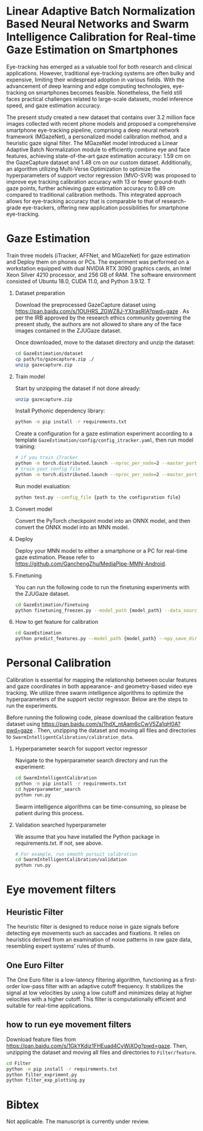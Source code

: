 # Linear Adaptive Batch Normalization Based Neural Networks and Swarm Intelligence Calibration for Real-time Gaze Estimation on Smartphones

Eye-tracking has emerged as a valuable tool for both research and clinical applications. However, traditional eye-tracking systems are often bulky and expensive, limiting their widespread adoption in various fields. With the advancement of deep learning and edge computing technologies, eye-tracking on smartphones becomes feasible. Nonetheless, the field still faces practical challenges related to large-scale datasets, model inference speed, and gaze estimation accuracy. 

The present study created a new dataset that contains over 3.2 million face images collected with recent phone models and proposed a comprehensive smartphone eye-tracking pipeline, comprising a deep neural network framework (MGazeNet), a personalized model calibration method, and a heuristic gaze signal filter. The MGazeNet model introduced a Linear Adaptive Batch Normalization module to efficiently combine eye and face features, achieving state-of-the-art gaze estimation accuracy: 1.59 cm on the GazeCapture dataset and 1.48 cm on our custom dataset. Additionally, an algorithm utilizing Multi-Verse Optimization to optimize the hyperparameters of support vector regression (MVO-SVR) was proposed to improve eye tracking calibration accuracy with 13 or fewer ground-truth gaze points, further achieving gaze estimation accuracy to 0.89 cm compared to traditional calibration methods. This integrated approach allows for eye-tracking accuracy that is comparable to that of research-grade eye-trackers, offering new application possibilities for smartphone eye-tracking.


# Gaze Estimation

Train three models (iTracker, AFFNet, and MGazeNet) for gaze estimation and Deploy them on phones or PCs.
The experiment was performed on a workstation equipped with dual NVIDIA RTX 3090 graphics cards, an Intel Xeon Silver 4210 processor, and 256 GB of RAM. The software environment consisted of Ubuntu 18.0, CUDA 11.0, and Python 3.9.12. T

1.  Dataset preparation

    Download the preprocessed GazeCapture dataset using https://pan.baidu.com/s/1OUHRS_ZGWZ8J-YXIrasRIA?pwd=gaze .
    As per the IRB approved by the research ethics community governing the present study, the authors are not allowed to share any of the face images contained in the ZJUGaze dataset.
    
    Once downloaded, move to the dataset directory and unzip the dataset:
    
    ```bash
    cd GazeEstimation/dataset
    cp path/to/gazecapture.zip ./
    unzip gazecapture.zip
    ```

2. Train model

    Start by unzipping the dataset if not done already:
    ```bash
    unzip gazecapture.zip
    ```
   
    Install Pythonic dependency library:
    ```bash
    python -m pip install -r requirements.txt
    ```
    
    Create a configuration for a gaze estimation experiment according to a template `GazeEstimation/config/config_itracker.yaml`, 
    then run model training:
    ```bash
    # if you train iTracker
    python -m torch.distributed.launch --nproc_per_node=2 --master_port=29900 train.py --world_size 2 --config_file config/config_itracker.yaml 
    # train your config file
    python -m torch.distributed.launch --nproc_per_node=2 --master_port=29900 train.py --world_size 2 --config_file {path to configuration file} 
    ```
  
    Run model evaluation:
    ```bash
    python test.py --config_file {path to the configuration file}
    ```

3. Convert model
    
   Convert the PyTorch checkpoint model into an ONNX model, and then convert the ONNX model into an MNN model.

4. Deploy
    
    Deploy your MNN model to either a smartphone or a PC for real-time gaze estimation. Please refer to https://github.com/GanchengZhu/MediaPipe-MMN-Android.

5. Finetuning

    You can run the following code to run the finetuning experiments with the ZJUGaze dataset.
   
     ```bash
    cd GazeEstimation/finetuing
    python finetuning_freezen.py --model_path {model_path} --data_source {data_source}
    ```

6. How to get feature for calibration

     ```bash
    cd GazeEstimation
    python predict_features.py --model_path {model_path} --npy_save_dir {--npy_save_dir}
    ```
# Personal Calibration 

Calibration is essential for mapping the relationship between ocular features and gaze coordinates in both appearance- and geometry-based video eye tracking. We utilize three swarm intelligence algorithms to optimize the hyperparameters of the support vector regressor. Below are the steps to run the experiments.

Before running the following code, please download the calibration feature dataset 
using https://pan.baidu.com/s/1hdX_ntAam6cCwV5Za1qH0A?pwd=gaze . Then, unzipping the dataset and moving all files and directories to `SwarmIntelligentCalibration/calibration_data`.

1. Hyperparameter search for support vector regressor

    Navigate to the hyperparameter search directory and run the experiment:

    ```bash
    cd SwarmIntelligentCalibration
    python -m pip install -r requirements.txt
    cd hyperparameter_search
    python run.py
   ```
   
    Swarm intelligence algorithms can be time-consuming, so please be patient during this process.


2. Validation searched hyperparameter
    
   We assume that you have installed the Python package in requirements.txt. If not, see above.

   ```bash
   # For example, run smooth pursuit calibration 
   cd SwarmIntelligentCalibration/validation
   python run.py
   ```

# Eye movement filters

## Heuristic Filter
The heuristic filter is designed to reduce noise in gaze signals before detecting eye movements such as saccades and fixations. It relies on heuristics derived from an examination of noise patterns in raw gaze data, resembling expert systems' rules of thumb.

## One Euro Filter
The One Euro filter is a low-latency filtering algorithm, functioning as a first-order low-pass filter with an adaptive cutoff frequency. It stabilizes the signal at low velocities by using a low cutoff and minimizes delay at higher velocities with a higher cutoff. This filter is computationally efficient and suitable for real-time applications.

## how to run eye movement filters

   Download feature files from https://pan.baidu.com/s/1GkYKdjz1FHEuad4CyWiXOg?pwd=gaze. Then, unzipping the dataset and moving all files and directories to `Filter/feature`.
    
   ```bash
   cd Filter
   python -m pip install -r requirements.txt
   python filter_expriment.py
   python filter_exp_plotting.py
   ```

# Bibtex

Not applicable. The manuscript is currently under review.
